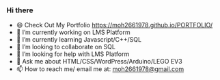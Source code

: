 ### Hi there 
- 😄 Check Out My Portfolio https://moh2661978.github.io/PORTFOLIO/
- 🔭 I’m currently working on LMS Platform
- 🌱 I’m currently learning Javascript/C++/SQL
- 👯 I’m looking to collaborate on SQL
- 🤔 I’m looking for help with LMS Platform
- 💬 Ask me about HTML/CSS/WordPress/Arduino/LEGO EV3
- 📫 How to reach me/ email me at: moh2661978@gmail.com

<!--
**moh2661978/moh2661978** is a ✨ _special_ ✨ repository because its `README.md` (this file) appears on your GitHub profile.

Here are some ideas to get you started:

- 🔭 I’m currently working on ...
- 🌱 I’m currently learning ...
- 👯 I’m looking to collaborate on ...
- 🤔 I’m looking for help with ...
- 💬 Ask me about ...
- 📫 How to reach me: ...
- 😄 Pronouns: ...
- ⚡ Fun fact: ...
-->
